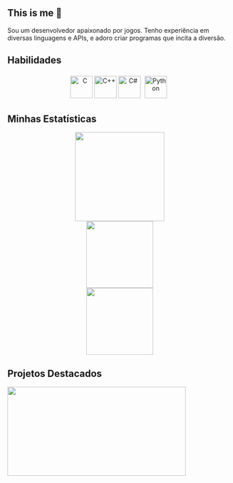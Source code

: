 ## This is me 👋

Sou um desenvolvedor apaixonado por jogos. Tenho experiência em diversas linguagens e APIs, e adoro criar programas que incita a diversão.

## Habilidades

<div align="center">
  <img src="https://cdn.jsdelivr.net/gh/devicons/devicon/icons/c/c-original.svg" alt="C" width="50" height="50"/>
  <img src="https://cdn.jsdelivr.net/gh/devicons/devicon/icons/cplusplus/cplusplus-original.svg" alt="C++" width="50" height="50"/>
  <img src="https://cdn.jsdelivr.net/gh/devicons/devicon/icons/csharp/csharp-original.svg" alt="C#" width="50" height="50"/>
  <img src="https://cdn.jsdelivr.net/gh/devicons/devicon/icons/python/python-original.svg" alt="Python" width="50" height="50" style="margin: 5px"/>
</div>

## Minhas Estatísticas

<div align="center">
  <a href="https://github.com/jambis-prg/github-readme-stats">
    <img height="200em" src="https://github-readme-stats.vercel.app/api?username=jambis-prg&show_icons=true&theme=tokyonight"/>
  </a>
</div>

<div align="center">
  <a href="https://github.com/jambis-prg/github-readme-stats">
    <img height="150em" src="https://github-readme-stats.vercel.app/api/top-langs/?username=jambis-prg&layout=compact&langs_count=7&theme=tokyonight"/>
  </a>
</div>

<div align="center">
  <a href="https://github.com/jambis-prg/github-readme-stats">
    <img height="150em" src="https://github-readme-stats.vercel.app/api/wakatime?username=Jambis&theme=tokyonight"/>
  </a>
</div>

## Projetos Destacados

<a href="https://github.com/SapoSopa/PintOS-Base_Dev-Tutorial">
          <img src="https://github-readme-stats.vercel.app/api/pin/?username=jambis-prg&repo=DominoGame&theme=tokyonight&show_owner=true" width="400" height="200" />
</a>
